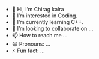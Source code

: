 - 👋 Hi, I’m Chirag kalra
- 👀 I’m interested in Coding.
- 🌱 I’m currently learning C++.
- 💞️ I’m looking to collaborate on ...
- 📫 How to reach me ...
- 😄 Pronouns: ...
- ⚡ Fun fact: ...

<!---
Chiragkalra31/Chiragkalra31 is a ✨ special ✨ repository because its `README.md` (this file) appears on your GitHub profile.
You can click the Preview link to take a look at your changes.
--->
